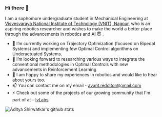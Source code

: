 ### Hi there 👋

<!--
**aditya-shirwatkar/aditya-shirwatkar** is a ✨ _special_ ✨ repository because its `README.md` (this file) appears on your GitHub profile.
-->

I am a sophomore undergraduate student in Mechanical Engineering at [Visvesvaraya National Institute of Technology (VNIT), Nagpur](http://vnit.ac.in/), who is an aspiring robotics researcher and wishes to make the world a better place through the advancements in robotics and AI :innocent: .

- 🔭 I’m currently working on Trajectory Optimization (focused on Bipedal Systems) and implementing few Optimal Control algorithms on Underactuated Systems.
- 🌱 I’m looking forward to researching various ways to integrate the conventional methodologies in Optimal Controls with new advancements in Reinforcement Learning.
- 💬 I am happy to share my experiences in robotics and would like to hear about yours too.
- 📫 You can contact me on my email - avant.redditor@gmail.com
- ⚡ Check out some of the projects of our growing community that I'm part of at - [IvLabs](https://www.ivlabs.in/) 
<!-- - 👯 I’m looking to collaborate on ... 
- 🤔 I’m looking for help with ... 
- 💬 Ask me about ... -->
![Aditya Shirwatkar's github stats](https://github-readme-stats.vercel.app/api?username=aditya-shirwatkar&show_icons=true&hide_rank=false)
